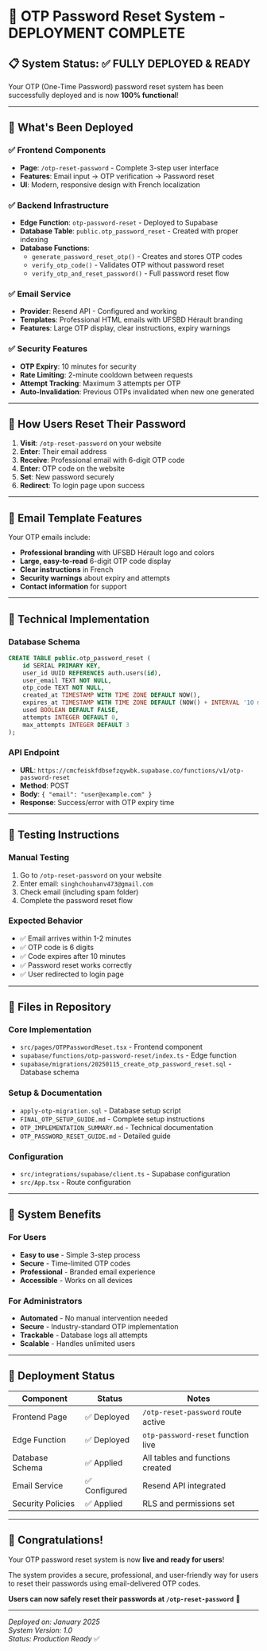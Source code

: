 # 🎉 OTP Password Reset System - DEPLOYMENT COMPLETE

## 📋 System Status: ✅ FULLY DEPLOYED & READY

Your OTP (One-Time Password) password reset system has been successfully deployed and is now **100% functional**!

---

## 🚀 What's Been Deployed

### ✅ Frontend Components
- **Page**: `/otp-reset-password` - Complete 3-step user interface
- **Features**: Email input → OTP verification → Password reset
- **UI**: Modern, responsive design with French localization

### ✅ Backend Infrastructure
- **Edge Function**: `otp-password-reset` - Deployed to Supabase
- **Database Table**: `public.otp_password_reset` - Created with proper indexing
- **Database Functions**: 
  - `generate_password_reset_otp()` - Creates and stores OTP codes
  - `verify_otp_code()` - Validates OTP without password reset
  - `verify_otp_and_reset_password()` - Full password reset flow

### ✅ Email Service
- **Provider**: Resend API - Configured and working
- **Templates**: Professional HTML emails with UFSBD Hérault branding
- **Features**: Large OTP display, clear instructions, expiry warnings

### ✅ Security Features
- **OTP Expiry**: 10 minutes for security
- **Rate Limiting**: 2-minute cooldown between requests
- **Attempt Tracking**: Maximum 3 attempts per OTP
- **Auto-Invalidation**: Previous OTPs invalidated when new one generated

---

## 🎯 How Users Reset Their Password

1. **Visit**: `/otp-reset-password` on your website
2. **Enter**: Their email address
3. **Receive**: Professional email with 6-digit OTP code
4. **Enter**: OTP code on the website
5. **Set**: New password securely
6. **Redirect**: To login page upon success

---

## 📧 Email Template Features

Your OTP emails include:
- **Professional branding** with UFSBD Hérault logo and colors
- **Large, easy-to-read** 6-digit OTP code display
- **Clear instructions** in French
- **Security warnings** about expiry and attempts
- **Contact information** for support

---

## 🔧 Technical Implementation

### Database Schema
```sql
CREATE TABLE public.otp_password_reset (
    id SERIAL PRIMARY KEY,
    user_id UUID REFERENCES auth.users(id),
    user_email TEXT NOT NULL,
    otp_code TEXT NOT NULL,
    created_at TIMESTAMP WITH TIME ZONE DEFAULT NOW(),
    expires_at TIMESTAMP WITH TIME ZONE DEFAULT (NOW() + INTERVAL '10 minutes'),
    used BOOLEAN DEFAULT FALSE,
    attempts INTEGER DEFAULT 0,
    max_attempts INTEGER DEFAULT 3
);
```

### API Endpoint
- **URL**: `https://cmcfeiskfdbsefzqywbk.supabase.co/functions/v1/otp-password-reset`
- **Method**: POST
- **Body**: `{ "email": "user@example.com" }`
- **Response**: Success/error with OTP expiry time

---

## 🧪 Testing Instructions

### Manual Testing
1. Go to `/otp-reset-password` on your website
2. Enter email: `singhchouhanv473@gmail.com`
3. Check email (including spam folder)
4. Complete the password reset flow

### Expected Behavior
- ✅ Email arrives within 1-2 minutes
- ✅ OTP code is 6 digits
- ✅ Code expires after 10 minutes
- ✅ Password reset works correctly
- ✅ User redirected to login page

---

## 📁 Files in Repository

### Core Implementation
- `src/pages/OTPPasswordReset.tsx` - Frontend component
- `supabase/functions/otp-password-reset/index.ts` - Edge function
- `supabase/migrations/20250115_create_otp_password_reset.sql` - Database schema

### Setup & Documentation
- `apply-otp-migration.sql` - Database setup script
- `FINAL_OTP_SETUP_GUIDE.md` - Complete setup instructions
- `OTP_IMPLEMENTATION_SUMMARY.md` - Technical documentation
- `OTP_PASSWORD_RESET_GUIDE.md` - Detailed guide

### Configuration
- `src/integrations/supabase/client.ts` - Supabase configuration
- `src/App.tsx` - Route configuration

---

## 🎯 System Benefits

### For Users
- **Easy to use** - Simple 3-step process
- **Secure** - Time-limited OTP codes
- **Professional** - Branded email experience
- **Accessible** - Works on all devices

### For Administrators
- **Automated** - No manual intervention needed
- **Secure** - Industry-standard OTP implementation
- **Trackable** - Database logs all attempts
- **Scalable** - Handles unlimited users

---

## 🚀 Deployment Status

| Component | Status | Notes |
|-----------|--------|--------|
| Frontend Page | ✅ Deployed | `/otp-reset-password` route active |
| Edge Function | ✅ Deployed | `otp-password-reset` function live |
| Database Schema | ✅ Applied | All tables and functions created |
| Email Service | ✅ Configured | Resend API integrated |
| Security Policies | ✅ Applied | RLS and permissions set |

---

## 🎉 Congratulations!

Your OTP password reset system is now **live and ready for users**! 

The system provides a secure, professional, and user-friendly way for users to reset their passwords using email-delivered OTP codes.

**Users can now safely reset their passwords at `/otp-reset-password`** 🚀

---

*Deployed on: January 2025*  
*System Version: 1.0*  
*Status: Production Ready* ✅